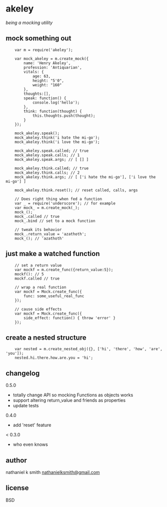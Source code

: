 # akeley

_being a mocking utility_

## mock something out

        var m = require('akeley');

        var mock_akeley = m.create_mock({
            name: 'Henry Akeley',
            profession: 'Antiquarian',
            vitals: {
                age: 63,
                height: "5'0",
                weight: "160"
            },
            thoughts:[],
            speak: function() {
                console.log('hello');
            },
            think: function(thought) {
                this.thoughts.push(thought);
            }
        });

        mock_akeley.speak();
        mock_akeley.think('i hate the mi-go');
        mock_akeley.think('i love the mi-go');

        mock_akeley.speak.called; // true
        mock_akeley.speak.calls; // 1
        mock_akeley.speak.args; // [ [] ]

        mock_akeley.think.called; // true
        mock_akeley.think.calls; // 2
        mock_akeley.think.args; // [ ['i hate the mi-go'], ['i love the mi-go'] ]

        mock_akeley.think.reset(); // reset called, calls, args

        // Does right thing when fed a function
        var _ = require('underscore'); // for example
        var mock_ = m.create_mock(_);
        mock_();
        mock_.called // true
        mock_.bind // set to a mock function

        // tweak its behavior
        mock_.return_value = 'azathoth';
        mock_(); // 'azathoth'


## just make a watched function

        // set a return value
        var mockf = m.create_func({return_value:5});
        mockf(): // 5
        mockf.called // true

        // wrap a real function
        var mockf = Mock.create_func({
            func: some_useful_real_func
        });

        // cause side effects
        var mockf = Mock.create_func({
            side_effect: function() { throw 'error' }
        });


## create a nested structure

        var nested = m.create_nested_obj({}, ['hi', 'there', 'how', 'are', 'you']);
        nested.hi.there.how.are.you = 'hi';

## changelog

0.5.0

 * totally change API so mocking Functions as objects works
 * support altering return\_value and friends as properties
 * update tests

0.4.0

 * add 'reset' feature

< 0.3.0

 * who even knows

## author

nathaniel k smith <nathanielksmith@gmail.com>

## license

BSD
